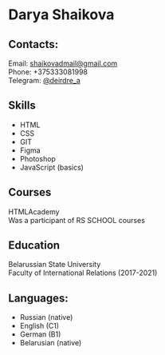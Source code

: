 # Darya Shaikova

## Contacts:

Email: [shaikovadmail@gmail.com](mailto:shaikovadmail@gmail.com)  
Phone: +375333081998    
Telegram: [@deirdre_a](https://telegram.im/@deirdre_a)      

## Skills

* HTML  
* CSS  
* GIT
* Figma
* Photoshop
* JavaScript (basics)    
  
## Courses

HTMLAcademy  
Was a participant of RS SCHOOL courses  

## Education

Belarussian State University  
Faculty of International Relations (2017-2021)   

## Languages:

* Russian (native)
* English (C1)
* German (B1)
* Belarusian (native)
 
